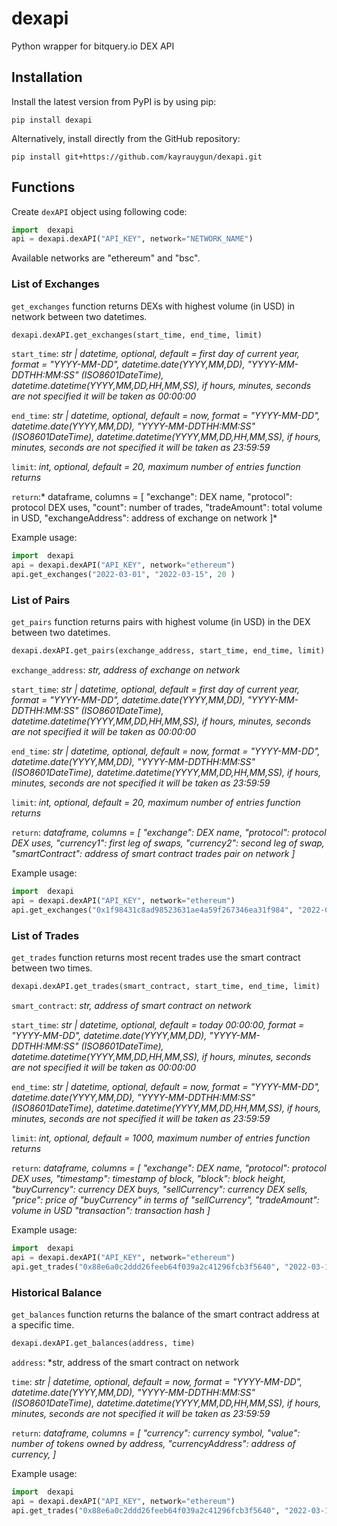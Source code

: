 # dexapi

Python wrapper for bitquery.io DEX API

## Installation
Install the latest version from PyPI is by using pip:
```
pip install dexapi
```
Alternatively, install directly from the GitHub repository:
```
pip install git+https://github.com/kayrauygun/dexapi.git
```
## Functions

Create `dexAPI` object using following code:
```python
import  dexapi
api = dexapi.dexAPI("API_KEY", network="NETWORK_NAME")
```
Available networks are "ethereum" and "bsc".

### List of Exchanges
`get_exchanges` function returns DEXs with highest volume (in USD)  in network between two datetimes.
```python
dexapi.dexAPI.get_exchanges(start_time, end_time, limit)
```
`start_time`: *str | datetime, optional, default = first day of current year, format = "YYYY-MM-DD",
datetime.date(YYYY,MM,DD), "YYYY-MM-DDTHH:MM:SS" (ISO8601DateTime), datetime.datetime(YYYY,MM,DD,HH,MM,SS),
if hours, minutes, seconds are not specified it will be taken as 00:00:00*

`end_time`: *str | datetime, optional, default = now, format = "YYYY-MM-DD",
datetime.date(YYYY,MM,DD), "YYYY-MM-DDTHH:MM:SS" (ISO8601DateTime), datetime.datetime(YYYY,MM,DD,HH,MM,SS),
if hours, minutes, seconds are not specified it will be taken as 23:59:59*

`limit`: *int, optional, default = 20, maximum number of entries function returns*

`return`:* dataframe, columns = [
        "exchange": DEX name,
        "protocol": protocol DEX uses,
        "count": number of trades,
        "tradeAmount": total volume in USD,
        "exchangeAddress": address of exchange on network
        ]*

Example usage:
```python
import  dexapi
api = dexapi.dexAPI("API_KEY", network="ethereum")
api.get_exchanges("2022-03-01", "2022-03-15", 20 )
```
### List of Pairs
`get_pairs` function returns pairs with highest volume (in USD) in the DEX between two datetimes.
```python
dexapi.dexAPI.get_pairs(exchange_address, start_time, end_time, limit)
```
`exchange_address`: *str, address of exchange on network*

`start_time`: *str | datetime, optional, default = first day of current year, format = "YYYY-MM-DD",
datetime.date(YYYY,MM,DD), "YYYY-MM-DDTHH:MM:SS" (ISO8601DateTime), datetime.datetime(YYYY,MM,DD,HH,MM,SS),
if hours, minutes, seconds are not specified it will be taken as 00:00:00*

`end_time`: *str | datetime, optional, default = now, format = "YYYY-MM-DD",
datetime.date(YYYY,MM,DD), "YYYY-MM-DDTHH:MM:SS" (ISO8601DateTime), datetime.datetime(YYYY,MM,DD,HH,MM,SS),
if hours, minutes, seconds are not specified it will be taken as 23:59:59*

`limit`: *int, optional, default = 20, maximum number of entries function returns*

`return`: *dataframe, columns = [
        "exchange": DEX name,
        "protocol": protocol DEX uses,
        "currency1": first leg of swaps,
        "currency2": second leg of swap,
        "smartContract": address of smart contract trades pair on network
        ]*

Example usage:
```python
import  dexapi
api = dexapi.dexAPI("API_KEY", network="ethereum")
api.get_exchanges("0x1f98431c8ad98523631ae4a59f267346ea31f984", "2022-03-01", "2022-03-15", 50 )
```
### List of Trades
`get_trades` function returns most recent trades use the smart contract between two times.
```python
dexapi.dexAPI.get_trades(smart_contract, start_time, end_time, limit)
```
`smart_contract`: *str, address of smart contract on network*

`start_time`: *str | datetime, optional, default = today 00:00:00, format = "YYYY-MM-DD",
datetime.date(YYYY,MM,DD), "YYYY-MM-DDTHH:MM:SS" (ISO8601DateTime), datetime.datetime(YYYY,MM,DD,HH,MM,SS),
if hours, minutes, seconds are not specified it will be taken as 00:00:00*

`end_time`: *str | datetime, optional, default = now, format = "YYYY-MM-DD",
datetime.date(YYYY,MM,DD), "YYYY-MM-DDTHH:MM:SS" (ISO8601DateTime), datetime.datetime(YYYY,MM,DD,HH,MM,SS),
if hours, minutes, seconds are not specified it will be taken as 23:59:59*

`limit`: *int, optional, default = 1000, maximum number of entries function returns*

`return`: *dataframe, columns = [
        "exchange": DEX name,
        "protocol": protocol DEX uses,
        "timestamp": timestamp of block,
        "block": block height,
        "buyCurrency": currency DEX buys,
        "sellCurrency": currency DEX sells,
        "price": price of "buyCurrency" in terms of "sellCurrency",
        "tradeAmount": volume in USD
        "transaction": transaction hash
        ]*

Example usage:
```python
import  dexapi
api = dexapi.dexAPI("API_KEY", network="ethereum")
api.get_trades("0x88e6a0c2ddd26feeb64f039a2c41296fcb3f5640", "2022-03-15", "2022-03-15", 1500 )
```
### Historical Balance
`get_balances` function returns the balance of the smart contract address at a specific time.
```python
dexapi.dexAPI.get_balances(address, time)
```
`address`: *str, address of the smart contract on network

`time`: *str | datetime, optional, default = now, format = "YYYY-MM-DD",
datetime.date(YYYY,MM,DD), "YYYY-MM-DDTHH:MM:SS" (ISO8601DateTime), datetime.datetime(YYYY,MM,DD,HH,MM,SS),
if hours, minutes, seconds are not specified it will be taken as 23:59:59*

`return`: *dataframe, columns = [
        "currency": currency symbol,
        "value": number of tokens owned by address,
        "currencyAddress": address of currency,
        ]*

Example usage:
```python
import  dexapi
api = dexapi.dexAPI("API_KEY", network="ethereum")
api.get_trades("0x88e6a0c2ddd26feeb64f039a2c41296fcb3f5640", "2022-03-15T14:55:55")
```